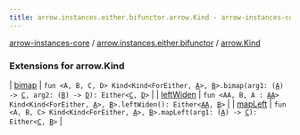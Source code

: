 ```yaml
---
title: arrow.instances.either.bifunctor.arrow.Kind - arrow-instances-core
---
```


[arrow-instances-core](../../index.html) / [arrow.instances.either.bifunctor](../index.html) / [arrow.Kind](./index.html)

### Extensions for arrow.Kind

| [bimap](bimap.html) | `fun <A, B, C, D> Kind<Kind<ForEither, `[`A`](bimap.html#A)`>, `[`B`](bimap.html#B)`>.bimap(arg1: (`[`A`](bimap.html#A)`) -> `[`C`](bimap.html#C)`, arg2: (`[`B`](bimap.html#B)`) -> `[`D`](bimap.html#D)`): Either<`[`C`](bimap.html#C)`, `[`D`](bimap.html#D)`>` |
| [leftWiden](left-widen.html) | `fun <AA, B, A : `[`AA`](left-widen.html#AA)`> Kind<Kind<ForEither, `[`A`](left-widen.html#A)`>, `[`B`](left-widen.html#B)`>.leftWiden(): Either<`[`AA`](left-widen.html#AA)`, `[`B`](left-widen.html#B)`>` |
| [mapLeft](map-left.html) | `fun <A, B, C> Kind<Kind<ForEither, `[`A`](map-left.html#A)`>, `[`B`](map-left.html#B)`>.mapLeft(arg1: (`[`A`](map-left.html#A)`) -> `[`C`](map-left.html#C)`): Either<`[`C`](map-left.html#C)`, `[`B`](map-left.html#B)`>` |

